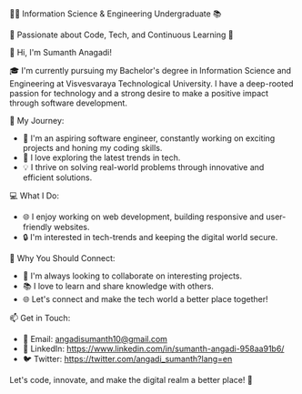 👨‍💻 Information Science & Engineering Undergraduate 📚

🌟 Passionate about Code, Tech, and Continuous Learning 🚀

👋 Hi, I'm Sumanth Anagadi!

🎓 I'm currently pursuing my Bachelor's degree in Information Science and Engineering at Visvesvaraya Technological University. I have a deep-rooted passion for technology and a strong desire to make a positive impact through software development.

🚀 My Journey:
- 💼 I'm an aspiring software engineer, constantly working on exciting projects and honing my coding skills.
- 🔬 I love exploring the latest trends in tech.
- 💡 I thrive on solving real-world problems through innovative and efficient solutions.

💻 What I Do:
- 🌐 I enjoy working on web development, building responsive and user-friendly websites.
- 🔒 I'm interested in tech-trends and keeping the digital world secure.

🌟 Why You Should Connect:
- 🤝 I'm always looking to collaborate on interesting projects.
- 📚 I love to learn and share knowledge with others.
- 🌐 Let's connect and make the tech world a better place together!

📫 Get in Touch:
- 📧 Email: angadisumanth10@gmail.com
- 🔗 LinkedIn: https://www.linkedin.com/in/sumanth-angadi-958aa91b6/
- 🐦 Twitter: https://twitter.com/angadi_sumanth?lang=en

Let's code, innovate, and make the digital realm a better place! 🚀
